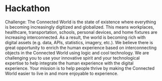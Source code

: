 # Hackathon
Challenge: The Connected World is the state of existence where everything is becoming increasingly
digitized and globalized. This means workplaces, healthcare, transportation, schools, personal
devices, and home fixtures are increasing interconnected. As a result, the world is becoming rich
with digital assets (e.g. data, APIs, statistics, imagery, etc.). We believe there is great opportunity to
enrich the human experience based on interconnecting objects in the Connected World using logic
and cool technology. We are challenging you to use your innovative spirit and your technological
expertise to help integrate the human experience with the digital experience.
Your mission is to help people thrive by making the Connected World easier to live in and
more enjoyable to experience.
